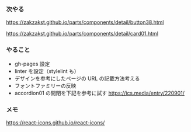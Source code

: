 ### 次やる

https://zakzakst.github.io/parts/components/detail/button38.html

https://zakzakst.github.io/parts/components/detail/card01.html

### やること

- gh-pages 設定
- linter を設定（stylelint も）
- デザインを参考にしたページの URL の記載方法考える
- フォントファミリーの反映
- accordion01 の開閉を下記を参考に試す
  https://ics.media/entry/220901/

### メモ

https://react-icons.github.io/react-icons/
